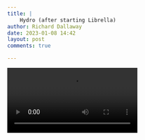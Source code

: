```yaml
---
title: |
    Hydro (after starting Librella)
author: Richard Dallaway
date: 2023-01-08 14:42
layout: post
comments: true

---
```


<video controls autoplay playsinline>
    <source src="/video/hydro-librella.mp4#t=2" type="video/mp4">
</video>

<!-- <iframe src="https://player.vimeo.com/video/787319821?h=f9c949c60d" width="640" height="360" frameborder="0" allow="autoplay; fullscreen; picture-in-picture" allowfullscreen></iframe> -->

